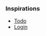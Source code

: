 ### Inspirations
- [Todo](https://www.figma.com/community/file/1287029163993360080/simple-todo-list-design?searchSessionId=ls3vp8xq-j4s3l7yh8el)
- [Login](https://www.figma.com/community/file/1098926234598800271/simple-dashboard-login-page?searchSessionId=ls3w1tup-kw6l8uff4w)